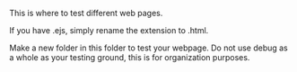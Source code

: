 This is where to test different web pages.

If you have .ejs, simply rename the extension to .html.

Make a new folder in this folder to test your webpage. Do not use debug as a whole as your testing ground, this is for organization purposes.